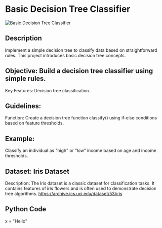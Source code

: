 # Basic Decision Tree Classifier

![Basic Decision Tree Classifier](https://github.com/anaccashian/PyClub/blob/main/Images/Classifier.webp)

## Description
Implement a simple decision tree to classify data based on straightforward rules. This project introduces basic decision tree concepts.

## Objective: Build a decision tree classifier using simple rules.
Key Features: Decision tree classification.

##  Guidelines:
Function: Create a decision tree function classify() using if-else conditions based on feature thresholds.

## Example: 
Classify an individual as "high" or "low" income based on age and income thresholds.

## Dataset: Iris Dataset
Description: The Iris dataset is a classic dataset for classification tasks. It contains features of iris flowers and is often used to demonstrate decision tree algorithms.
https://archive.ics.uci.edu/dataset/53/iris

## Python Code
x = "Hello"
